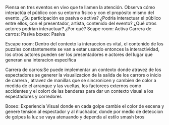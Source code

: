 Piensa en tres eventos en vivo que te llamen la atención. Observa cómo interactúa el público con su entorno físico y con el propósito mismo del evento. ¿Su participación es pasiva o activa? ¿Podría interactuar el público entre ellos, con el presentador, artista, 
contenido del evento? ¿Qué otros actores podrían interactuar? ¿Por qué?
Scape room: Activa
Carrera de carros: Pasiva
boxeo: Pasiva

Escape room: Dentro del contexto la interaccion es vital, el contenido de los puzzles constantemente se van a estar usando entonces la interactividad, los otros actores pueden ser los presentadores e actores del lugar que generan una interacion especifica

Carrera de carros:Se puede implementar un contexto donde atravez de los espectadores se generer la visualizacion de la salida de los carrors o inicio de carrera , atravez de manillas que se sincronicen y cambien de color a medida de el arranque y las vueltas, los factorees externos como accidentes y el colort de las banderas para dar un contexto visual a los espectadores y corredores

Boxeo: Experiencia Visual donde en cada golpe cambie el color de escena y genere tension al espectador y al ñluchador, donde por medio de deteccion de golpes la luz se vaya atenuando y dependa al estilo smash bros
